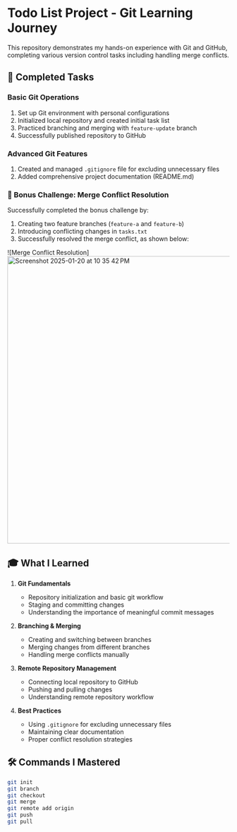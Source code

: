 # Todo List Project - Git Learning Journey

This repository demonstrates my hands-on experience with Git and GitHub, completing various version control tasks including handling merge conflicts.

## 🎯 Completed Tasks

### Basic Git Operations
1. Set up Git environment with personal configurations
2. Initialized local repository and created initial task list
3. Practiced branching and merging with `feature-update` branch
4. Successfully published repository to GitHub

### Advanced Git Features
1. Created and managed `.gitignore` file for excluding unnecessary files
2. Added comprehensive project documentation (README.md)

### 🌟 Bonus Challenge: Merge Conflict Resolution
Successfully completed the bonus challenge by:
1. Creating two feature branches (`feature-a` and `feature-b`)
2. Introducing conflicting changes in `tasks.txt`
3. Successfully resolved the merge conflict, as shown below:

![Merge Conflict Resolution]<img width="651" alt="Screenshot 2025-01-20 at 10 35 42 PM" src="https://github.com/user-attachments/assets/dad60593-a49c-4cb0-a50d-c98a81f0595a" />


## 🎓 What I Learned

1. **Git Fundamentals**
   - Repository initialization and basic git workflow
   - Staging and committing changes
   - Understanding the importance of meaningful commit messages

2. **Branching & Merging**
   - Creating and switching between branches
   - Merging changes from different branches
   - Handling merge conflicts manually

3. **Remote Repository Management**
   - Connecting local repository to GitHub
   - Pushing and pulling changes
   - Understanding remote repository workflow

4. **Best Practices**
   - Using `.gitignore` for excluding unnecessary files
   - Maintaining clear documentation
   - Proper conflict resolution strategies

## 🛠️ Commands I Mastered

```bash
git init
git branch
git checkout
git merge
git remote add origin
git push
git pull
